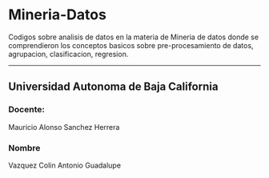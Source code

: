 # Mineria-Datos  

Codigos sobre analisis de datos en la materia de Mineria de datos donde se comprendieron los conceptos basicos sobre pre-procesamiento de datos, agrupacion, clasificacion, regresion.  
***  
## Universidad Autonoma de Baja California  
### Docente:  
Mauricio Alonso Sanchez Herrera  

### Nombre  
Vazquez Colin Antonio Guadalupe

